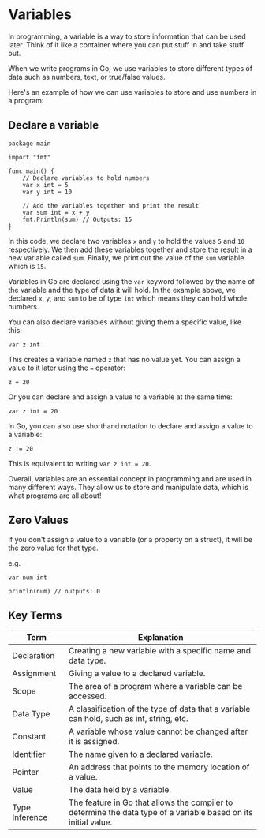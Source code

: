 # Variables
In programming, a variable is a way to store information that can be used later. Think of it like a container where you can put stuff in and take stuff out.

When we write programs in Go, we use variables to store different types of data such as numbers, text, or true/false values.

Here's an example of how we can use variables to store and use numbers in a program:

## Declare a variable

```golang
package main

import "fmt"

func main() {
    // Declare variables to hold numbers
    var x int = 5
    var y int = 10

    // Add the variables together and print the result
    var sum int = x + y
    fmt.Println(sum) // Outputs: 15
}
```

In this code, we declare two variables `x` and `y` to hold the values `5` and `10` respectively. We then add these variables together and store the result in a new variable called `sum`. Finally, we print out the value of the `sum` variable which is `15`.

Variables in Go are declared using the `var` keyword followed by the name of the variable and the type of data it will hold. In the example above, we declared `x`, `y`, and `sum` to be of type `int` which means they can hold whole numbers.

You can also declare variables without giving them a specific value, like this:

```golang
var z int
```

This creates a variable named `z` that has no value yet. You can assign a value to it later using the `=` operator:

```golang
z = 20
```

Or you can declare and assign a value to a variable at the same time:

```golang
var z int = 20
```

In Go, you can also use shorthand notation to declare and assign a value to a variable:

```golang
z := 20
```

This is equivalent to writing `var z int = 20`.

Overall, variables are an essential concept in programming and are used in many different ways. They allow us to store and manipulate data, which is what programs are all about!

## Zero Values
If you don't assign a value to a variable (or a property on a struct), it will be the zero value for that type.

e.g.
```golang
var num int

println(num) // outputs: 0
```


## Key Terms
| Term | Explanation |
|-------------|--------------------------------------------------------------------------------------------|
| Declaration | Creating a new variable with a specific name and data type. |
| Assignment | Giving a value to a declared variable. |
| Scope | The area of a program where a variable can be accessed. |
| Data Type | A classification of the type of data that a variable can hold, such as int, string, etc.|
| Constant | A variable whose value cannot be changed after it is assigned. |
| Identifier | The name given to a declared variable. |
| Pointer | An address that points to the memory location of a value. |
| Value | The data held by a variable. |
| Type Inference | The feature in Go that allows the compiler to determine the data type of a variable based on its initial value.|